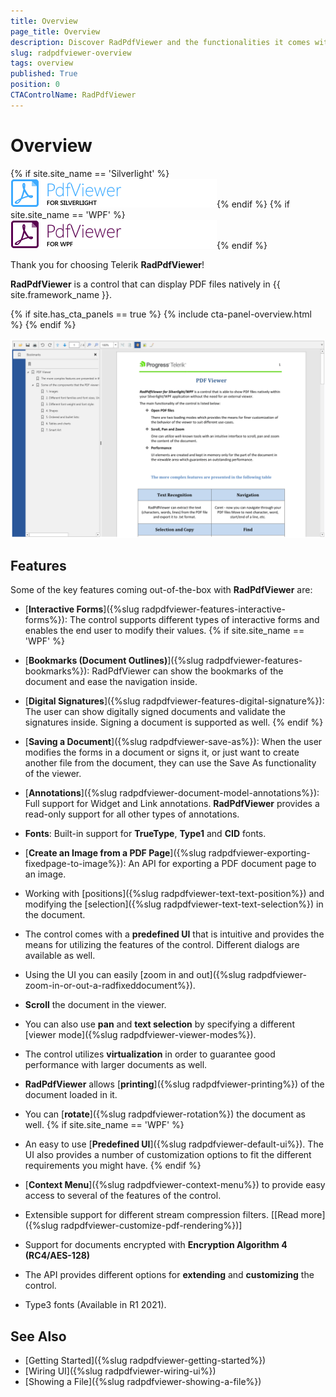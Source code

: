 ```yaml
---
title: Overview
page_title: Overview
description: Discover RadPdfViewer and the functionalities it comes with. 
slug: radpdfviewer-overview
tags: overview
published: True
position: 0
CTAControlName: RadPdfViewer
---
```


# Overview

{% if site.site_name == 'Silverlight' %}![RadPdfViewer Silverlight Icon](images/RadPdfViewer_Overview_sl.png){% endif %}
{% if site.site_name == 'WPF' %}![RadPdfViewer WPF Icon](images/RadPdfViewer_Overview_wpf.png){% endif %}

Thank you for choosing Telerik __RadPdfViewer__!

__RadPdfViewer__ is a control that can display PDF files natively in {{ site.framework_name }}. 

{% if site.has_cta_panels == true %}
{% include cta-panel-overview.html %}
{% endif %}

![RadPdfViewer Overview](images/RadPdfViewer_radpdfviewer_overview_02.png)

## Features

Some of the key features coming out-of-the-box with **RadPdfViewer** are:

* [**Interactive Forms**]({%slug radpdfviewer-features-interactive-forms%}): The control supports different types of interactive forms and enables the end user to modify their values.
{% if site.site_name == 'WPF' %}

* [**Bookmarks (Document Outlines)**]({%slug radpdfviewer-features-bookmarks%}): RadPdfViewer can show the bookmarks of the document and ease the navigation inside.

* [**Digital Signatures**]({%slug radpdfviewer-features-digital-signature%}): The user can show digitally signed documents and validate the signatures inside. Signing a document is supported as well.
{% endif %}

* [**Saving a Document**]({%slug radpdfviewer-save-as%}): When the user modifies the forms in a document or signs it, or just want to create another file from the document, they can use the Save As functionality of the viewer. 

* [**Annotations**]({%slug radpdfviewer-document-model-annotations%}): Full support for Widget and Link annotations. **RadPdfViewer** provides a read-only support for all other types of annotations.

* **Fonts**: Built-in support for **TrueType**, **Type1** and **CID** fonts.

* [**Create an Image from a PDF Page**]({%slug radpdfviewer-exporting-fixedpage-to-image%}): An API for exporting a PDF document page to an image.

* Working with [positions]({%slug radpdfviewer-text-text-position%}) and modifying the [selection]({%slug radpdfviewer-text-text-selection%}) in the document.

* The control comes with a **predefined UI** that is intuitive and provides the means for utilizing the features of the control. Different dialogs are available as well.

* Using the UI you can easily [zoom in and out]({%slug radpdfviewer-zoom-in-or-out-a-radfixeddocument%}).

* **Scroll** the document in the viewer. 

* You can also use **pan** and **text selection** by specifying a different [viewer mode]({%slug radpdfviewer-viewer-modes%}).

* The control utilizes **virtualization** in order to guarantee good performance with larger documents as well.

* **RadPdfViewer** allows [**printing**]({%slug radpdfviewer-printing%}) of the document loaded in it.

* You can [**rotate**]({%slug radpdfviewer-rotation%}) the document as well.
{% if site.site_name == 'WPF' %}
* An easy to use [**Predefined UI**]({%slug radpdfviewer-default-ui%}). The UI also provides a number of customization options to fit the different requirements you might have.
{% endif %}
* [**Context Menu**]({%slug radpdfviewer-context-menu%}) to provide easy access to several of the features of the control. 

* Extensible support for different stream compression filters. [[Read more]({%slug radpdfviewer-customize-pdf-rendering%})]

* Support for documents encrypted with **Encryption Algorithm 4 (RC4/AES-128)** 

* The API provides different options for **extending** and **customizing** the control.

* Type3 fonts (Available in R1 2021).

## See Also

 * [Getting Started]({%slug radpdfviewer-getting-started%})
 * [Wiring UI]({%slug radpdfviewer-wiring-ui%})
 * [Showing a File]({%slug radpdfviewer-showing-a-file%})
